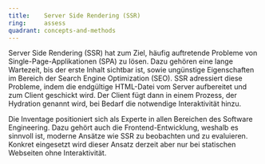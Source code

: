 ```yaml
---
title:    Server Side Rendering (SSR)
ring:     assess  
quadrant: concepts-and-methods
---
```


Server Side Rendering (SSR) hat zum Ziel, häufig auftretende Probleme von Single-Page-Applikationen (SPA) zu lösen. Dazu
gehören eine lange Wartezeit, bis der erste Inhalt sichtbar ist, sowie ungünstige Eigenschaften im Bereich der Search
Engine Optimization (SEO). SSR adressiert diese Probleme, indem die endgültige HTML-Datei vom Server aufbereitet und zum
Client geschickt wird. Der Client fügt dann in einem Prozess, der Hydration genannt wird, bei Bedarf die notwendige
Interaktivität hinzu.

Die Inventage positioniert sich als Experte in allen Bereichen des Software Engineering. Dazu gehört auch die
Frontend-Entwicklung, weshalb es sinnvoll ist, moderne Ansätze wie SSR zu beobachten und zu evaluieren. Konkret eingesetzt
wird dieser Ansatz derzeit aber nur bei statischen Webseiten ohne Interaktivität.

